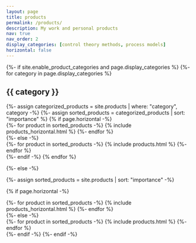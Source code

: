 ```yaml
---
layout: page
title: products
permalink: /products/  
description: My work and personal products
nav: true
nav_order: 2
display_categories: [control theory methods, process models]
horizontal: false
---
```


<!-- pages/products.md -->
<div class="products">
{%- if site.enable_product_categories and page.display_categories %}
  <!-- Display categorized products -->
  {%- for category in page.display_categories %}
  <h2 class="category">{{ category }}</h2>
  {%- assign categorized_products = site.products | where: "category", category -%}
  {%- assign sorted_products = categorized_products | sort: "importance" %}
  <!-- Generate cards for each product -->
  {% if page.horizontal -%}
  <div class="container">
    <div class="row row-cols-2">
    {%- for product in sorted_products -%}
      {% include products_horizontal.html %}
    {%- endfor %}
    </div>
  </div>
  {%- else -%}
  <div class="grid">
    {%- for product in sorted_products -%}
      {% include products.html %}
    {%- endfor %}
  </div>
  {%- endif -%}
  {% endfor %}

{%- else -%}
<!-- Display products without categories -->
  {%- assign sorted_products = site.products | sort: "importance" -%}
  <!-- Generate cards for each product -->
  {% if page.horizontal -%}
  <div class="container">
    <div class="row row-cols-2">
    {%- for product in sorted_products -%}
      {% include products_horizontal.html %}
    {%- endfor %}
    </div>
  </div>
  {%- else -%}
  <div class="grid">
    {%- for product in sorted_products -%}
      {% include products.html %}
    {%- endfor %}
  </div>
  {%- endif -%}
{%- endif -%}
</div>
